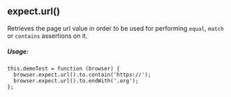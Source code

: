 <h2 id="expect-url">expect.url()</h3>
<div class="apimethod">

Retrieves the page url value in order to be used for performing `equal`, `match` or `contains` assertions on it.

<h5>Usage:</h5>
<div class="sample-test">
<pre class="line-numbers" data-language="javascript"><code class="language-javascript">this.demoTest = function (browser) {
  browser.expect.url().to.contain('https://');
  browser.expect.url().to.endWith('.org');
};</code></pre>
</div>
</div>